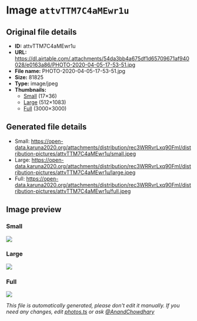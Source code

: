 # Image `attvTTM7C4aMEwr1u`

## Original file details

- **ID:** attvTTM7C4aMEwr1u
- **URL:** https://dl.airtable.com/.attachments/54da3bb4a675df1d65709671af940028/e0163a86/PHOTO-2020-04-05-17-53-51.jpg
- **File name:** PHOTO-2020-04-05-17-53-51.jpg
- **Size:** 81825
- **Type:** image/jpeg
- **Thumbnails:**
  - [Small](https://dl.airtable.com/.attachmentThumbnails/8d1eaceff71c7e7f5e1193997d79cf8c/fc1d11fd) (17×36)
  - [Large](https://dl.airtable.com/.attachmentThumbnails/d5a2b6dc62c771149d38ce901b1368ed/17f0b637) (512×1083)
  - [Full](https://dl.airtable.com/.attachmentThumbnails/a6b0248c304369f29a73f5c644bf0b2c/00652ce9) (3000×3000)

## Generated file details

- Small: https://open-data.karuna2020.org/attachments/distribution/rec3WRRvrLxq90FmI/distribution-pictures/attvTTM7C4aMEwr1u/small.jpeg
- Large: https://open-data.karuna2020.org/attachments/distribution/rec3WRRvrLxq90FmI/distribution-pictures/attvTTM7C4aMEwr1u/large.jpeg
- Full: https://open-data.karuna2020.org/attachments/distribution/rec3WRRvrLxq90FmI/distribution-pictures/attvTTM7C4aMEwr1u/full.jpeg

## Image preview

### Small

![](https://open-data.karuna2020.org/attachments/distribution/rec3WRRvrLxq90FmI/distribution-pictures/attvTTM7C4aMEwr1u/small.jpeg)

### Large

![](https://open-data.karuna2020.org/attachments/distribution/rec3WRRvrLxq90FmI/distribution-pictures/attvTTM7C4aMEwr1u/large.jpeg)

### Full

![](https://open-data.karuna2020.org/attachments/distribution/rec3WRRvrLxq90FmI/distribution-pictures/attvTTM7C4aMEwr1u/full.jpeg)

_This file is automatically generated, please don't edit it manually. If you need any changes, edit [photos.ts](/photos.ts) or ask [@AnandChowdhary](https://github.com/AnandChowdhary)_
